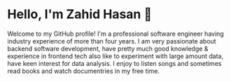 # Hello, I'm Zahid Hasan 👋

Welcome to my GitHub profile! I'm a professional software engineer having industry experience of more than four years. I am very passionate about backend software development, have pretty much good knowledge & experience in frontend tech also like to experiment with large amount data, have keen interest for data analysis. I enjoy to listen songs and sometimes read books and watch documentries in my free time.

<!--
## About Me

- 🔭 I’m currently working on [Current Project or Goal]
- 🌱 I’m currently learning [What You're Learning]
- 💬 Ask me about [Your Areas of Expertise]
- 📫 How to reach me: [Your Contact Information]
- 😄 Pronouns: [Your Pronouns]

## My Projects

### [Project Name]

Short description of the project and its purpose.

- GitHub Repository: [Link to the Repository]
- Live Demo: [Link to Live Demo (if applicable)]
- Technologies Used: [List of Technologies Used]

### [Another Project]

Brief overview of another project you're proud of.

- GitHub Repository: [Link to the Repository]
- Live Demo: [Link to Live Demo (if applicable)]
- Technologies Used: [List of Technologies Used]

## Connect with Me

[![GitHub](https://img.shields.io/github/followers/yourusername?label=Follow&style=social)](https://github.com/yourusername)
[![Twitter](https://img.shields.io/twitter/follow/yourtwitterhandle?style=social)](https://twitter.com/yourtwitterhandle)
[![LinkedIn](https://img.shields.io/badge/LinkedIn-Connect-blue)](https://www.linkedin.com/in/yourlinkedinprofile)

Feel free to reach out if you want to collaborate on projects, share ideas, or just have a chat!


You can add more sections, badges, or customize this README to make it your own.
-->
